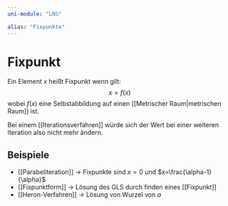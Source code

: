 ```yaml
---
uni-module: "LNS"

alias: "Fixpunkte"
---
```


# Fixpunkt

Ein Element $x$ heißt Fixpunkt wenn gilt:
$$x=f(x)$$
wobei $f(x)$ eine Selbstabbildung auf einen [[Metrischer Raum|metrischen Raum]] ist.

Bei einem [[Iterationsverfahren]] würde sich der Wert bei einer weiteren Iteration also nicht mehr ändern.

## Beispiele

- [[Parabeliteration]] → Fixpunkte sind $x=0$ und $x=\frac{\alpha-1}{\alpha}$
- [[Fixpunktform]] → Lösung des GLS durch finden eines [[Fixpunkt]]
- [[Heron-Verfahren]] → Lösung von Wurzel von $a$
